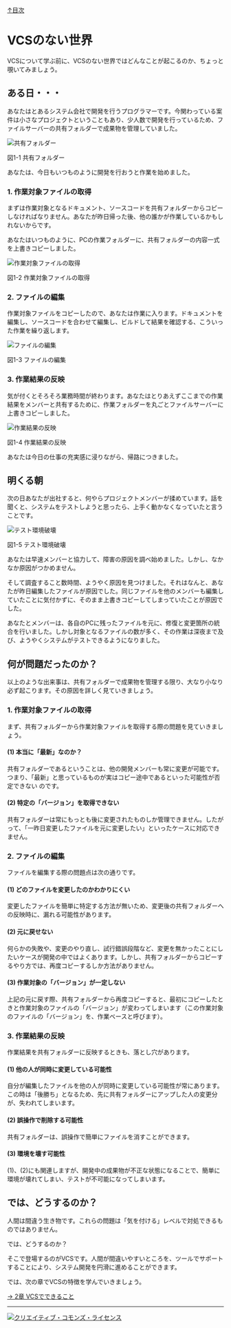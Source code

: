 [↑目次](readme.md "目次")

# VCSのない世界

VCSについて学ぶ前に、VCSのない世界ではどんなことが起こるのか、ちょっと覗いてみましょう。

## ある日・・・

あなたはとあるシステム会社で開発を行うプログラマーです。今関わっている案件は小さなプロジェクトということもあり、少人数で開発を行っているため、ファイルサーバーの共有フォルダーで成果物を管理していました。

![共有フォルダー](images/chapter-1-1.jpg)

図1-1 共有フォルダー

あなたは、今日もいつものように開発を行おうと作業を始めました。

### 1. 作業対象ファイルの取得

まずは作業対象となるドキュメント、ソースコードを共有フォルダーからコピーしなければなりません。あなたが昨日帰った後、他の誰かが作業しているかもしれないからです。

あなたはいつものように、PCの作業フォルダーに、共有フォルダーの内容一式を上書きコピーしました。

![作業対象ファイルの取得](images/chapter-1-2.jpg)

図1-2 作業対象ファイルの取得

### 2. ファイルの編集

作業対象ファイルをコピーしたので、あなたは作業に入ります。ドキュメントを編集し、ソースコードを合わせて編集し、ビルドして結果を確認する、こういった作業を繰り返します。

![ファイルの編集](images/chapter-1-3.jpg)

図1-3 ファイルの編集

### 3. 作業結果の反映

気が付くとそろそろ業務時間が終わります。あなたはとりあえずここまでの作業結果をメンバーと共有するために、作業フォルダーを丸ごとファイルサーバーに上書きコピーしました。

![作業結果の反映](images/chapter-1-4.jpg)

図1-4 作業結果の反映

あなたは今日の仕事の充実感に浸りながら、帰路につきました。

## 明くる朝

次の日あなたが出社すると、何やらプロジェクトメンバーが揉めています。話を聞くと、システムをテストしようと思ったら、上手く動かなくなっていたと言うことです。

![テスト環境破壊](images/chapter-1-5.jpg)

図1-5 テスト環境破壊

あなたは早速メンバーと協力して、障害の原因を調べ始めました。しかし、なかなか原因がつかめません。

そして調査すること数時間、ようやく原因を見つけました。それはなんと、あなたが昨日編集したファイルが原因でした。同じファイルを他のメンバーも編集していたことに気付かずに、そのまま上書きコピーしてしまっていたことが原因でした。

あなたとメンバーは、各自のPCに残ったファイルを元に、修復と変更箇所の統合を行いました。しかし対象となるファイルの数が多く、その作業は深夜まで及び、ようやくシステムがテストできるようになりました。

## 何が問題だったのか？

以上のような出来事は、共有フォルダーで成果物を管理する限り、大なり小なり必ず起こります。その原因を詳しく見ていきましょう。

### 1. 作業対象ファイルの取得

まず、共有フォルダーから作業対象ファイルを取得する際の問題を見ていきましょう。

#### (1) 本当に「最新」なのか？

共有フォルダーであるということは、他の開発メンバーも常に変更が可能です。つまり、「最新」と思っているものが実はコピー途中であるといった可能性が否定できない
のです。

#### (2) 特定の「バージョン」を取得できない

共有フォルダーは常にもっとも後に変更されたものしか管理できません。したがって、「一昨日変更したファイルを元に変更したい」といったケースに対応できません。

### 2. ファイルの編集

ファイルを編集する際の問題点は次の通りです。

#### (1) どのファイルを変更したのかわかりにくい

変更したファイルを簡単に特定する方法が無いため、変更後の共有フォルダーへの反映時に、漏れる可能性があります。

#### (2) 元に戻せない

何らかの失敗や、変更のやり直し、試行錯誤段階など、変更を無かったことにしたいケースが開発の中ではよくあります。しかし、共有フォルダーからコピーするやり方では、再度コピーするしか方法がありません。

#### (3) 作業対象の「バージョン」が一定しない

上記の元に戻す際、共有フォルダーから再度コピーすると、最初にコピーしたときと作業対象のファイルの「バージョン」が変わってしまいます（この作業対象のファイルの「バージョン」を、作業ベースと呼びます）。

### 3. 作業結果の反映

作業結果を共有フォルダーに反映するときも、落とし穴があります。

#### (1) 他の人が同時に変更している可能性

自分が編集したファイルを他の人が同時に変更している可能性が常にあります。この時は「後勝ち」となるため、先に共有フォルダーにアップした人の変更分が、失われてしまいます。

#### (2) 誤操作で削除する可能性

共有フォルダーは、誤操作で簡単にファイルを消すことができます。

#### (3) 環境を壊す可能性

(1)、(2)にも関連しますが、開発中の成果物が不正な状態になることで、簡単に環境が壊れてしまい、テストが不可能になってしまいます。

## では、どうするのか？

人間は間違う生き物です。これらの問題は「気を付ける」レベルで対処できるものではありません。

では、どうするのか？

そこで登場するのがVCSです。人間が間違いやすいところを、ツールでサポートすることにより、システム開発を円滑に進めることができます。

では、次の章でVCSの特徴を学んでいきましょう。

[→ 2章 VCSでできること](2.power-of-vcs.md "VCSでできること")

----------

<a rel="license" href="http://creativecommons.org/licenses/by-sa/3.0/deed.ja"><img alt="クリエイティブ・コモンズ・ライセンス" style="border-width:0" src="http://i.creativecommons.org/l/by-sa/3.0/88x31.png" /></a>